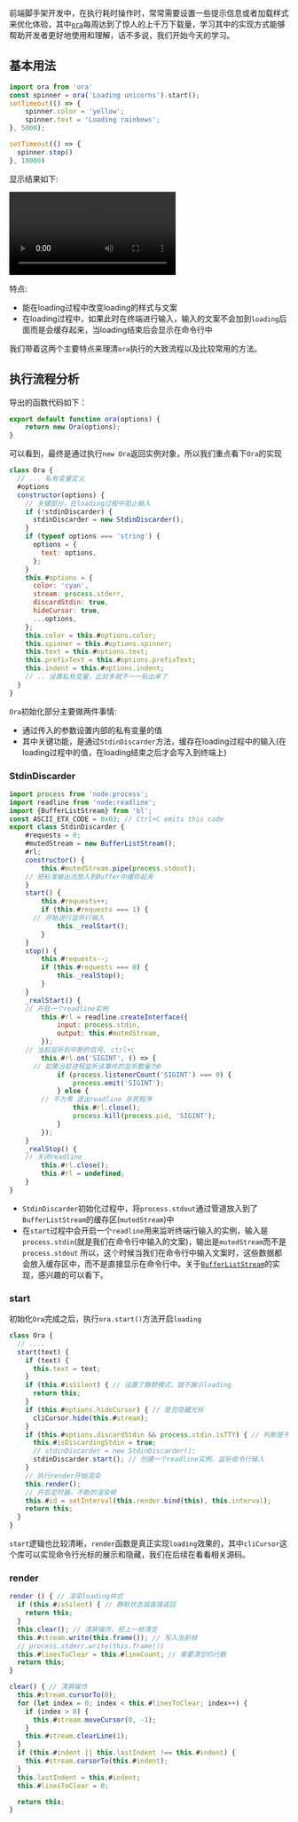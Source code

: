 前端脚手架开发中，在执行耗时操作时，常常需要设置一些提示信息或者加载样式来优化体验，其中[`ora`](https://www.npmjs.com/package/ora)每周达到了惊人的上千万下载量，学习其中的实现方式能够帮助开发者更好地使用和理解，话不多说，我们开始今天的学习。

## 基本用法
```js
import ora from 'ora'
const spinner = ora('Loading unicorns').start();
setTimeout(() => {
	spinner.color = 'yellow';
	spinner.text = 'Loading rainbows';
}, 5000);

setTimeout(() => {
  spinner.stop()
}, 10000)
```
显示结果如下:

<video controls autoplay="autoplay">
<source src="/images/ora.mov">
</video>

特点:

- 能在loading过程中改变loading的样式与文案
- 在loading过程中，如果此时在终端进行输入，输入的文案不会加到`loading`后面而是会缓存起来，当loading结束后会显示在命令行中

我们带着这两个主要特点来理清`ora`执行的大致流程以及比较常用的方法。

## 执行流程分析
导出的函数代码如下：
```js
export default function ora(options) {
	return new Ora(options);
}
```
可以看到，最终是通过执行`new Ora`返回实例对象，所以我们重点看下`Ora`的实现
```js
class Ora {
  // ... 私有变量定义
  #options
  constructor(options) {
    // 关键部分，在loading过程中阻止输入
    if (!stdinDiscarder) {
      stdinDiscarder = new StdinDiscarder();
    }
    if (typeof options === 'string') {
      options = {
        text: options,
      };
    }
    this.#options = {
      color: 'cyan',
      stream: process.stderr,
      discardStdin: true,
      hideCursor: true,
      ...options,
    };
    this.color = this.#options.color;
    this.spinner = this.#options.spinner;
    this.text = this.#options.text;
    this.prefixText = this.#options.prefixText;
    this.indent = this.#options.indent;
    // .. 设置私有变量，比较多就不一一贴出来了
  }
}
```
`Ora`初始化部分主要做两件事情:
- 通过传入的参数设置内部的私有变量的值
- 其中关键功能，是通过`StdinDiscarder`方法，缓存在loading过程中的输入(在loading过程中的值，在loading结束之后才会写入到终端上)

### StdinDiscarder
```js
import process from 'node:process';
import readline from 'node:readline';
import {BufferListStream} from 'bl';
const ASCII_ETX_CODE = 0x03; // Ctrl+C emits this code
export class StdinDiscarder {
	#requests = 0;
	#mutedStream = new BufferListStream();
	#rl;
	constructor() {
		this.#mutedStream.pipe(process.stdout);
    // 把标准输出流放入到Buffer中缓存起来
	}
	start() {
		this.#requests++;
		if (this.#requests === 1) {
      // 开始进行监听行输入
			this._realStart();
		}
	}
	stop() {
		this.#requests--;
		if (this.#requests === 0) {
			this._realStop();
		}
	}
	_realStart() {
    // 开启一个readline实例
		this.#rl = readline.createInterface({
			input: process.stdin,
			output: this.#mutedStream,
		});
    // 当前监听到中断的信号, ctrl+c
		this.#rl.on('SIGINT', () => {
      // 如果当前进程监听该事件的监听数量为0
			if (process.listenerCount('SIGINT') === 0) {
				process.emit('SIGINT');
			} else {
        // 不为零 退出readline 杀死程序
				this.#rl.close();
				process.kill(process.pid, 'SIGINT');
			}
		});
	}
	_realStop() {
    // 关闭readline
		this.#rl.close();
		this.#rl = undefined;
	}
}
```
- `StdinDiscarder`初始化过程中，将`process.stdout`通过管道放入到了`BufferListStream`的缓存区(`mutedStream`)中
- 在`start`过程中会开启一个`readline`用来监听终端行输入的实例，输入是`process.stdin`(就是我们在命令行中输入的文案)，输出是`mutedStream`而不是`process.stdout`
所以，这个时候当我们在命令行中输入文案时，这些数据都会放入缓存区中，而不是直接显示在命令行中。关于[`BufferListStream`](https://www.npmjs.com/package/bl)的实现，感兴趣的可以看下。

### start
初始化`Ora`完成之后，执行`ora.start()`方法开启`loading`
```js
class Ora {
  // ....
  start(text) {
    if (text) {
      this.text = text;
    }
    if (this.#isSilent) { // 设置了静默模式，就不展示loading
      return this;
    }
    if (this.#options.hideCursor) { // 是否隐藏光标
      cliCursor.hide(this.#stream);
    }
    if (this.#options.discardStdin && process.stdin.isTTY) { // 判断是不是终端
      this.#isDiscardingStdin = true;
      // stdinDiscarder = new StdinDiscarder();
      stdinDiscarder.start(); // 创建一个readline实例，监听命令行输入
    }
    // 执行render开始渲染
    this.render();
    // 开启定时器，不断的渲染帧
    this.#id = setInterval(this.render.bind(this), this.interval);
    return this;
  }
}
```
`start`逻辑也比较清晰，`render`函数是真正实现`loading`效果的，其中`cliCursor`这个库可以实现命令行光标的展示和隐藏，我们在后续在看看相关源码。

### render
```js
render () { // 渲染loading样式
  if (this.#isSilent) { // 静默状态就直接返回
    return this;
  }
  this.clear(); // 清屏操作，把上一帧清空
  this.#stream.write(this.frame()); // 写入当前帧
  // process.stderr.write(this.frame())
  this.#linesToClear = this.#lineCount; // 需要清空的行数
  return this;
}

clear() { // 清屏操作
  this.#stream.cursorTo(0);
  for (let index = 0; index < this.#linesToClear; index++) {
    if (index > 0) {
      this.#stream.moveCursor(0, -1);
    }
    this.#stream.clearLine(1);
  }
  if (this.#indent || this.lastIndent !== this.#indent) {
    this.#stream.cursorTo(this.#indent);
  }
  this.lastIndent = this.#indent;
  this.#linesToClear = 0;

  return this;
}
```
